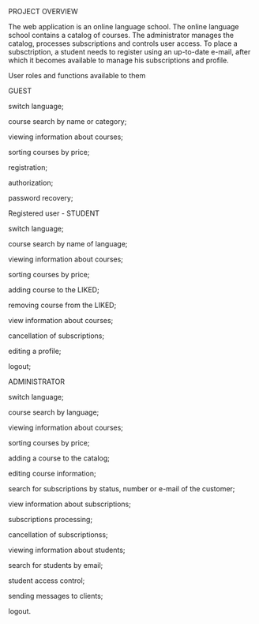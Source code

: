 PROJECT OVERVIEW

 The web application is an online language school. The online language school contains a catalog of courses. The administrator manages the catalog, processes subscriptions and controls user access. To place a subsctription, a student needs to register using an up-to-date e-mail, after which it becomes available to manage his subscriptions and profile.

User roles and functions available to them

GUEST

 switch language;
 
 course search by name or category;
 
 viewing information about courses;
 
 sorting courses by price;
 
 registration;
 
 authorization;
 
 password recovery;

Registered user - STUDENT

 switch language;
 
 course search by name of language;
 
 viewing information about courses;
 
 sorting courses by price;
 
 adding course to the LIKED;
 
 removing course from the LIKED;
 
 view information about courses;
 
 cancellation of subscriptions;
 
 editing a profile;
 
 logout;

ADMINISTRATOR

 switch language;
 
 course search by language;
 
 viewing information about courses;
 
 sorting courses by price;
 
 adding a course to the catalog;
 
 editing course information;
 
 search for subscriptions by status, number or e-mail of the customer;
 
 view information about subscriptions;
 
 subscriptions processing;
 
 cancellation of subscriptionss;
 
 viewing information about students;
 
 search for students by email;
 
 student access control;
 
 sending messages to clients;
 
 logout.
